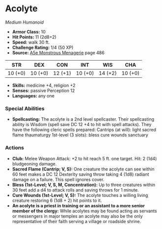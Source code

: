 # Acolyte

*Medium* *Humanoid*

- **Armor Class:** 10
- **Hit Points:** 11 (2d8+2)
- **Speed:** walk 30 ft.
- **Challenge Rating:** 1/4 (50 XP)
- **Source:** [A5e Monstrous Menagerie](https://enpublishingrpg.com/products/level-up-monstrous-menagerie-a5e) page 486

| STR | DEX | CON | INT | WIS | CHA |
| --- | --- | --- | --- | --- | --- |
| 10 (+0) | 10 (+0) | 12 (+1) | 10 (+0) | 14 (+2) | 10 (+0) |

- **Skills:** medicine +4, religion +2
- **Senses:** passive Perception 12
- **Languages:** any one

### Special Abilities

- **Spellcasting:** The acolyte is a 2nd level spellcaster. Their spellcasting ability is Wisdom (spell save DC 12
 +4 to hit with spell attacks). They have the following cleric spells prepared:
 Cantrips (at will): light
 sacred flame
 thaumaturgy
 1st-level (3 slots): bless
 cure wounds
 sanctuary

### Actions

- **Club:** Melee Weapon Attack: +2 to hit  reach 5 ft.  one target. Hit: 2 (1d4) bludgeoning damage.
- **Sacred Flame (Cantrip; V, S):** One creature the acolyte can see within 60 feet makes a DC 12 Dexterity saving throw  taking 4 (1d8) radiant damage on a failure. This spell ignores cover.
- **Bless (1st-Level; V, S, M, Concentration):** Up to three creatures within 30 feet add a d4 to attack rolls and saving throws for 1 minute.
- **Cure Wounds (1st-Level; V, S):** The acolyte touches a willing living creature  restoring 6 (1d8 + 2) hit points to it.
- **An acolyte is a priest in training or an assistant to a more senior member of the clergy:** While acolytes may be found acting as servants or messengers in major temples  an acolyte may also be the only representative of their faith serving a village or roadside shrine.


